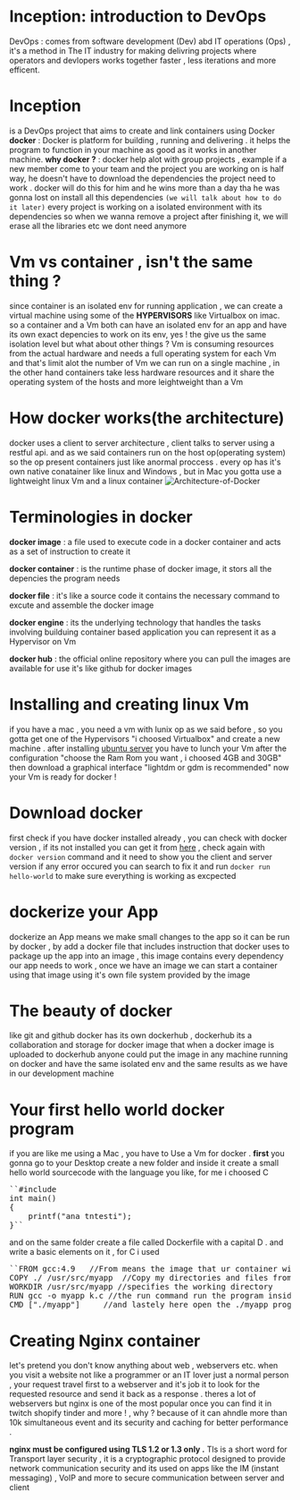 # Inception: introduction to DevOps
DevOps : comes from software development (Dev) abd IT operations (Ops) , it's a method in The IT industry for making delivring projects where operators and devlopers works together faster , less iterations and more efficent.
# Inception 
is a DevOps project that aims to create and link containers using Docker 
**docker** : Docker is platform for building , running and delivering . it helps the program to function in your machine as good as it works in another machine. 
**why docker ?** : docker help alot with group projects , example if a new member come to your team and the project you are working on is half way, he doesn't have to download the dependencies the project need to work . docker will do this for him and he wins more than a day tha he was gonna lost on install all this dependencies ``(we will talk about how to do it later)``
every project is working on a isolated environment with its dependencies so when we wanna remove a project after finishing it, we will erase all the libraries etc we dont need anymore
# Vm vs container , isn't the same thing ?
since container is an isolated env for running application , we can create a virtual machine using some of the **HYPERVISORS** like Virtualbox on imac. so a container and a Vm both can have an isolated env for an app and have its own exact depencies to work on its env, yes ! the give us the same isolation level but what about other things ? Vm is consuming resources from the actual hardware and needs a full operating system for each Vm and that's limit  alot the number of Vm we can run on a single machine , in the other hand containers take less hardware resources and it share the operating system of the hosts and more leightweight than a Vm 
# How docker works(the architecture)
docker uses a client to server architecture , client talks to server using a restful api. and as we said containers run on the host op(operating system) so the op present containers just like  anormal proccess . every op has it's own native conatainer like linux and Windows , but in Mac you gotta use a lightweight linux Vm and a linux container
![Architecture-of-Docker](https://github.com/kslik9/Inception/assets/115497057/81affb9c-b573-46d9-8aa1-e94be81b6d75)
# Terminologies in docker

**docker image** : a file used to execute code in a docker container and acts as a set of instruction to create it

**docker container** : is the runtime phase of docker image, it stors all the depencies the program needs 

**docker file** : it's like a source code it contains the necessary command to excute and assemble the docker image

**docker engine** : its the underlying technology that handles the tasks involving builduing container based application you can represent it as a Hypervisor on Vm

**docker hub** : the official online repository where you can pull the images are available for use it's like github for docker images
# Installing and creating linux Vm
if you have a mac , you need a vm with lunix op as we said before , so you gotta get one of the Hypervisors "i choosed Virtualbox" and create a new machine . after installing [ubuntu server](https://ubuntu.com/download/server) you have to lunch your Vm after the configuration "choose the Ram Rom you want , i choosed 4GB and 30GB" then download a graphical interface "lightdm or gdm is recommended" now your Vm is ready for docker !
# Download docker 
first check if you have docker installed already , you can check with docker version , if its not installed you can get it from [here](https://docs.docker.com/engine/install/) , check again with ``docker version`` command and it need to show you the client and server version if any error occured you can search to fix it and run ``docker run hello-world`` to make sure everything is working as excpected 
# dockerize your App
dockerize an App means we make small changes to the app so it can be run by docker , by add a docker file that includes instruction that docker uses to package up the app into an image , this image contains every dependency our app needs to work , once we have an image we can start a container using that image using it's own file system provided by the image
# The beauty of docker 
like git and github docker has its own dockerhub , dockerhub its a collaboration and storage for docker image that when a docker image is uploaded to dockerhub anyone could put the image in any machine running on docker and have the same isolated env and the same results as we have in our development machine 
# Your first hello world docker program
if you are like me using a Mac , you have to Use a Vm for docker . **first** you gonna go to your Desktop create a new folder and inside it create a small hello world sourcecode with the language you like, for me i choosed C
<pre>
``#include <stdio.h>
int main()
{
	printf("ana tntesti");
}``
</pre>
and on the same folder create a file called Dockerfile with a capital D . and write a basic elements on it , for C i used 
<pre>
``FROM gcc:4.9   //From means the image that ur container will build upon it , and here i used gcc:4.9 "an official image from docker fo c programs"
COPY ./ /usr/src/myapp  //Copy my directories and files from my host machine into the docker image
WORKDIR /usr/src/myapp //specifies the working directory 
RUN gcc -o myapp k.c //the run command run the program inside your container here gcc my file.c
CMD ["./myapp"]     //and lastely here open the ./myapp program and excute it inside your image``
</pre>
# Creating Nginx container
let's pretend you don't know anything about web , webservers etc. when you visit a website not like a programmer or an IT lover just a normal person , your request travel first to a webserver and it's job it to look for the requested resource and send it back as a response . theres a lot of webservers but nginx is one of the most popular once you can find it in twitch shopify tinder and more ! , why ? because of it can ahndle more than 10k simultaneous event and its security and caching for better performance .

**nginx must be configured using TLS 1.2 or 1.3 only .**
Tls is a short word for Transport layer security , it is a cryptographic protocol designed to provide network communication security and its used on apps like the IM (instant messaging) , VoIP and more to secure communication between server and client 
